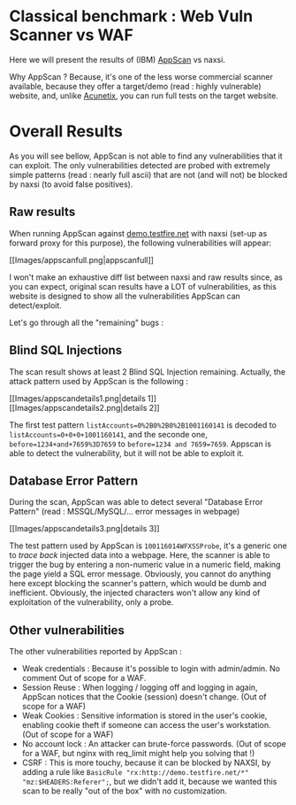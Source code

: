 # Classical benchmark : Web Vuln Scanner vs WAF

Here we will present the results of (IBM) [AppScan]( https://www-03.ibm.com/software/products/en/appscan/ ) vs naxsi.

Why AppScan ? Because, it's one of the less worse commercial scanner available, because they offer a target/demo (read : highly vulnerable) website, and, unlike [Acunetix]( https://www.acunetix.com/ ), you can run full tests on the target website.

# Overall Results 

As you will see bellow, AppScan is not able to find any vulnerabilities that it can exploit. The only vulnerabilities detected are probed with extremely simple patterns (read : nearly full ascii) that are not (and will not) be blocked by naxsi (to avoid false positives).

## Raw results

When running AppScan against [demo.testfire.net]( http://demo.testfire.net ) with naxsi (set-up as forward proxy for this purpose), the following vulnerabilities will appear:

[[Images/appscanfull.png|appscanfull]]

I won't make an exhaustive diff list between naxsi and raw results since, as you can expect, original scan results have a LOT of vulnerabilities, as this website is designed to show all the vulnerabilities AppScan can detect/exploit.

Let's go through all the "remaining" bugs :

## Blind SQL Injections

The scan result shows at least 2 Blind SQL Injection remaining. Actually, the attack pattern used by AppScan is the following :

[[Images/appscandetails1.png|details 1]]
[[Images/appscandetails2.png|details 2]]


The first test pattern `listAccounts=0%2B0%2B0%2B1001160141` is decoded to `listAccounts=0+0+0+1001160141`, and the seconde one, `before=1234+and+7659%3D7659` to `before=1234 and 7659=7659`. Appscan is able to detect the vulnerability, but it will not be able to exploit it.

## Database Error Pattern

During the scan, AppScan was able to detect several "Database Error Pattern" (read : MSSQL/MySQL/... error messages in webpage)

[[Images/appscandetails3.png|details 3]]

The test pattern used by AppScan is `100116014WFXSSProbe`, it's a generic one to *trace back* injected data into a webpage. Here, the scanner is able to trigger the bug by entering a non-numeric value in a numeric field, making the page yield a SQL error message. Obviously, you cannot do anything here except blocking the scanner's pattern, which would be dumb and inefficient. Obviously, the injected characters won't allow any kind of exploitation of the vulnerability, only a probe.

## Other vulnerabilities

The other vulnerabilities reported by AppScan :

* Weak credentials : Because it's possible to login with admin/admin. No comment Out of scope for a WAF.
* Session Reuse : When logging / logging off and logging in again, AppScan notices that the Cookie (session) doesn't change. (Out of scope for a WAF)
* Weak Cookies : Sensitive information is stored in the user's cookie, enabling cookie theft if someone can access the user's workstation. (Out of scope for a WAF)
* No account lock : An attacker can brute-force passwords. (Out of scope for a WAF, but nginx with req_limit might help you solving that !)
* CSRF : This is more touchy, because it can be blocked by NAXSI, by adding a rule like `BasicRule "rx:http://demo.testfire.net/*" "mz:$HEADERS:Referer";`, but we didn't add it, because we wanted this scan to be really "out of the box" with no customization.